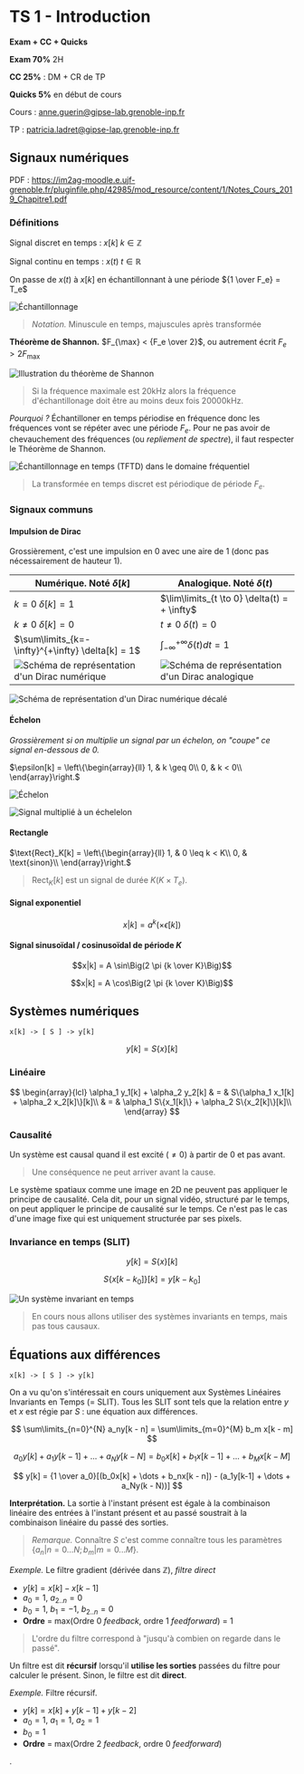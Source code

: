 # TS 1 - Introduction

**Exam + CC + Quicks**

**Exam 70%** 2H

**CC 25%** : DM + CR de TP

**Quicks 5%** en début de cours

Cours : <anne.guerin@gipse-lab.grenoble-inp.fr>

TP : <patricia.ladret@gipse-lap.grenoble-inp.fr>

## Signaux numériques

PDF : <https://im2ag-moodle.e.ujf-grenoble.fr/pluginfile.php/42985/mod_resource/content/1/Notes_Cours_2019_Chapitre1.pdf>

### Définitions

Signal discret en temps : $x[k]\; k \in \mathbb{Z}$

Signal continu en temps : $x(t)\; t \in \mathbb{R}$

On passe de $x(t)$ à $x[k]$ en échantillonnant à une période ${1 \over F_e} = T_e$

![Échantillonnage](1.jpg)

> *Notation.* Minuscule en temps, majuscules après transformée

**Théorème de Shannon.** $F_{\max} < {F_e \over 2}$, ou autrement écrit $F_e > 2F_{\max}$

![Illustration du théorème de Shannon](2.jpg)

> Si la fréquence maximale est 20kHz alors la fréquence d'échantillonage doit être au moins deux fois 20000kHz.

*Pourquoi ?* Échantilloner en temps périodise en fréquence donc les fréquences vont se répéter avec une période $F_e$. Pour ne pas avoir de chevauchement des fréquences (ou *repliement de spectre*), il faut respecter le Théorème de Shannon.

![Échantillonnage en temps (TFTD) dans le domaine fréquentiel](3.jpg)

> La transformée en temps discret est périodique de période $F_e$.

### Signaux communs

#### Impulsion de Dirac

Grossièrement, c'est une impulsion en 0 avec une aire de 1 (donc pas nécessairement de hauteur 1).

**Numérique.** Noté $\delta[k]$                         | **Analogique.** Noté $\delta(t)$
--------------------------------------------------------|---------------------------------------------
$k = 0\; \delta[k] = 1$                                 | $\lim\limits_{t \to 0} \delta(t) = + \infty$
$k \neq 0\; \delta[k] = 0$                              | $t \neq 0\; \delta(t) = 0$
$\sum\limits_{k=-\infty}^{+\infty} \delta[k] = 1$       | $\int_{-\infty}^{+\infty} \delta(t) dt = 1$
![Schéma de représentation d'un Dirac numérique](5.jpg) | ![Schéma de représentation d'un Dirac analogique](4.jpg)

![Schéma de représentation d'un Dirac numérique décalé](6.jpg)

#### Échelon

*Grossièrement si on multiplie un signal par un échelon, on "coupe" ce signal en-dessous de $0$.*

$\epsilon[k] = \left\{\begin{array}{ll}
1, & k \geq 0\\
0, & k < 0\\
\end{array}\right.$

![Échelon](7.jpg)

![Signal multiplié à un échelelon](8.jpg)

#### Rectangle

$\text{Rect}_K[k] = \left\{\begin{array}{ll}
1, & 0 \leq k < K\\
0, & \text{sinon}\\
\end{array}\right.$

> $\text{Rect}_K[k]$ est un signal de durée $K(K \times T_e)$.

#### Signal exponentiel

$$x|k] = a^k (\times \epsilon[k])$$

#### Signal sinusoïdal / cosinusoïdal de période $K$

$$x|k] = A \sin\Big(2 \pi {k \over K}\Big)$$

$$x|k] = A \cos\Big(2 \pi {k \over K}\Big)$$

## Systèmes numériques

```text
x[k] -> [ S ] -> y[k]
```

$$
y[k] = S\{x\}[k]
$$

### Linéaire

$$
\begin{array}{lcl}
\alpha_1 y_1[k] + \alpha_2 y_2[k] & = & S\{\alpha_1 x_1[k] + \alpha_2 x_2[k]\}[k]\\
 & = & \alpha_1 S\{x_1[k]\} + \alpha_2 S\{x_2[k]\}[k]\\
\end{array}
$$

### Causalité

Un système est causal quand il est excité ($\neq 0$) à partir de 0 et pas avant.

> Une conséquence ne peut arriver avant la cause.

Le système spatiaux comme une image en 2D ne peuvent pas appliquer le principe de causalité. Cela dit, pour un signal vidéo, structuré par le temps, on peut appliquer le principe de causalité sur le temps. Ce n'est pas le cas d'une image fixe qui est uniquement structurée par ses pixels.

### Invariance en temps (SLIT)

$$y[k] = S\{x\}[k]$$

$$S\{x[k - k_0]\}[k] = y[k - k_0]$$

![Un système invariant en temps](9.jpg)

> En cours nous allons utiliser des systèmes invariants en temps, mais pas tous causaux.

## Équations aux différences

```text
x[k] -> [ S ] -> y[k]
```

On a vu qu'on s'intéressait en cours uniquement aux Systèmes Linéaires Invariants en Temps (= SLIT). Tous les SLIT sont tels que la relation entre $y$ et $x$ est régie par $S$ : une équation aux différences.

$$
\sum\limits_{n=0}^{N} a_ny[k - n] = \sum\limits_{m=0}^{M} b_m x[k - m]
$$

$$
a_0 y[k] + a_1 y[k - 1] + ... + a_N y[k - N] = b_0 x[k] + b_1 x[k - 1] + ... + b_M x[k - M]
$$

$$
y[k] = {1 \over a_0}[(b_0x[k] + \dots + b_nx[k - n]) - (a_1y[k-1] + \dots + a_Ny(k - N))]
$$

**Interprétation.** La sortie à l'instant présent est égale à la combinaison linéaire des entrées à l'instant présent et au passé soustrait à la combinaison linéaire du passé des sorties.

> *Remarque.* Connaître $S$ c'est comme connaître tous les paramètres $\{a_n | n=0...N ; b_m | m=0...M\}$.

*Exemple.* Le filtre gradient (dérivée dans $\mathbb{Z}$), *filtre direct*

- $y[k] = x[k] - x[k - 1]$
- $a_0 = 1$, $a_{2..n} = 0$
- $b_0 = 1$, $b_1 = -1$, $b_{2..n} = 0$
- **Ordre** = max(Ordre 0 *feedback*, ordre 1 *feedforward*) = 1

> L'ordre du filtre correspond à "jusqu'à combien on regarde dans le passé".

Un filtre est dit **récursif** lorsqu'il **utilise les sorties** passées du filtre pour calculer le présent. Sinon, le filtre est dit **direct**.

*Exemple.* Filtre récursif.

- $y[k] = x[k] + y[k - 1] + y[k - 2]$
- $a_0 = 1$, $a_1 = 1$, $a_2 = 1$
- $b_0 = 1$
- **Ordre** = max(Ordre 2 *feedback*, ordre 0 *feedforward*)

.
